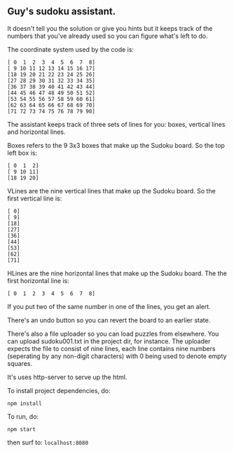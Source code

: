 ## Guy's sudoku assistant.

It doesn't tell you the solution or give you hints
but it keeps track of the numbers that you've already
used so you can figure what's left to do.

The coordinate system used by the code is:

```
[ 0  1  2  3  4  5  6  7  8]
[ 9 10 11 12 13 14 15 16 17]
[18 19 20 21 22 23 24 25 26]
[27 28 29 30 31 32 33 34 35]
[36 37 38 39 40 41 42 43 44]
[44 45 46 47 48 49 50 51 52]
[53 54 55 56 57 58 59 60 61]
[62 63 64 65 66 67 68 69 70]
[71 72 73 74 75 76 78 79 90]
```

The assistant keeps track of three sets of lines for you:
boxes, vertical lines and horizontal lines.

Boxes refers to the 9 3x3 boxes that make up the Sudoku board.
So the top left box is:

```
[ 0  1  2]
[ 9 10 11]
[18 19 20]
```

VLines are the nine vertical lines that make up the Sudoku board.
So the first vertical line is:

```
[ 0]
[ 9]
[18]
[27]
[36]
[44]
[53]
[62]
[71]
```

HLines are the nine horizontal lines that make up the Sudoku board.
The the first horizontal line is:

```
[ 0  1  2  3  4  5  6  7  8]
```

If you put two of the same number in one of the lines, you get an alert.

There's an undo button so you can revert the board to an earlier state.

There's also a file uploader so you can load puzzles from elsewhere.
You can upload sudoku001.txt in the project dir, for instance.
The uploader expects the file to consist of nine lines, each line contains
nine numbers (seperating by any non-digit characters)
with 0 being used to denote empty squares.

It's uses http-server to serve up the html.

To install project dependencies, do:

```
npm install
```

To run, do:

```
npm start
```

then surf to: `localhost:8080`
